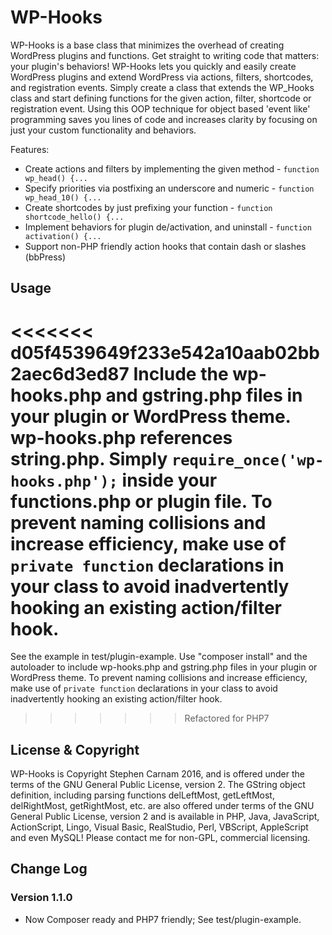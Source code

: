 # WP-Hooks

WP-Hooks is a base class that minimizes the overhead of creating WordPress plugins and functions. Get straight to writing code that matters: your plugin's behaviors! WP-Hooks lets you quickly and easily create WordPress plugins and extend WordPress via actions, filters, shortcodes, and registration events. Simply create a class that extends the WP_Hooks class and start defining functions for the given action, filter, shortcode or registration event. Using this OOP technique for object based 'event like' programming saves you lines of code and increases clarity by focusing on just your custom functionality and behaviors.

Features:

* Create actions and filters by implementing the given method - `function wp_head() {...`
* Specify priorities via postfixing an underscore and numeric - `function wp_head_10() {...`
* Create shortcodes by just prefixing your function - `function shortcode_hello() {...`
* Implement behaviors for plugin de/activation, and uninstall - `function activation() {...`
* Support non-PHP friendly action hooks that contain dash or slashes (bbPress)

## Usage

<<<<<<< d05f4539649f233e542a10aab02bb2aec6d3ed87
Include the wp-hooks.php and gstring.php files in your plugin or WordPress theme. wp-hooks.php references string.php. Simply `require_once('wp-hooks.php');` inside your functions.php or plugin file. To prevent naming collisions and increase efficiency, make use of `private function` declarations in your class to avoid inadvertently hooking an existing action/filter hook.
=======
See the example in test/plugin-example. Use "composer install" and the autoloader to include wp-hooks.php and gstring.php files in your plugin or WordPress theme. To prevent naming collisions and increase efficiency, make use of `private function` declarations in your class to avoid inadvertently hooking an existing action/filter hook.
>>>>>>> Refactored for PHP7

## License & Copyright

WP-Hooks is Copyright Stephen Carnam 2016, and is offered under the terms of the GNU General Public License, version 2. The GString object definition, including parsing functions delLeftMost, getLeftMost, delRightMost, getRightMost, etc. are also offered under terms of the GNU General Public License, version 2 and is available in PHP, Java, JavaScript, ActionScript, Lingo, Visual Basic, RealStudio, Perl, VBScript, AppleScript and even MySQL! Please contact me for non-GPL, commercial licensing.

## Change Log

### Version 1.1.0
* Now Composer ready and PHP7 friendly; See test/plugin-example.
